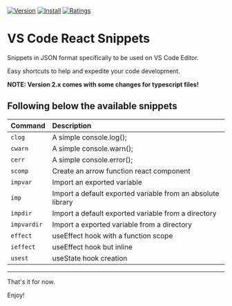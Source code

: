 [![Version](https://vsmarketplacebadge.apphb.com/version-short/igorming.useful-react-snippets.svg)](https://marketplace.visualstudio.com/items?itemName=igorming.useful-react-snippets)
[![Install](https://vsmarketplacebadge.apphb.com/installs-short/igorming.useful-react-snippets.svg)](https://marketplace.visualstudio.com/items?itemName=igorming.useful-react-snippets)
[![Ratings](https://vsmarketplacebadge.apphb.com/rating-short/igorming.useful-react-snippets.svg)](https://marketplace.visualstudio.com/items?itemName=igorming.useful-react-snippets)

# VS Code React Snippets

Snippets in JSON format specifically to be used on VS Code Editor.

Easy shortcuts to help and expedite your code development.

**NOTE: Version 2.x comes with some changes for typescript files!**

## Following below the available snippets

| Command     | Description                                                 |
| :---------- | :---------------------------------------------------------- |
| `clog`      | A simple console.log();                                     |
| `cwarn`     | A simple console.warn();                                    |
| `cerr`      | A simple console.error();                                   |
| `scomp`     | Create an arrow function react component                    |
| `impvar`    | Import an exported variable                                 |
| `imp`       | Import a default exported variable from an absolute library |
| `impdir`    | Import a default exported variable from a directory         |
| `impvardir` | Import a exported variable from a directory                 |
| `effect`    | useEffect hook with a function scope                        |
| `ieffect`   | useEffect hook but inline                                   |
| `usest`     | useState hook creation                                      |

---

That's it for now.

Enjoy!
